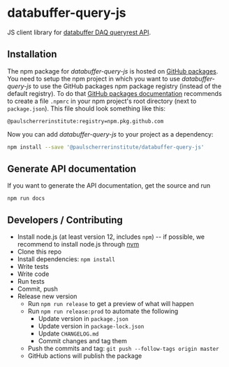 # databuffer-query-js

JS client library for [databuffer DAQ queryrest API](https://git.psi.ch/sf_daq/ch.psi.daq.databuffer/tree/master/ch.psi.daq.queryrest).

## Installation

The npm package for _databuffer-query-js_ is hosted on [GitHub packages](https://github.com/features/packages). You need to setup the npm project in which you want to use _databuffer-query-js_ to use the GitHub packages npm package registry (instead of the default registry). To do that [GitHub packages documentation](https://docs.github.com/en/packages/using-github-packages-with-your-projects-ecosystem/configuring-npm-for-use-with-github-packages) recommends to create a file `.npmrc` in your npm project's root directory (next to `package.json`). This file should look something like this:

```
@paulscherrerinstitute:registry=npm.pkg.github.com
```

Now you can add _databuffer-query-js_ to your project as a dependency:

```sh
npm install --save '@paulscherrerinstitute/databuffer-query-js'
```

## Generate API documentation

If you want to generate the API documentation, get the source and run

```
npm run docs
```

## Developers / Contributing

- Install node.js (at least version 12, includes `npm`) -- if possible, we recommend to install node.js through [nvm](https://github.com/nvm-sh/nvm)
- Clone this repo
- Install dependencies: `npm install`
- Write tests
- Write code
- Run tests
- Commit, push
- Release new version
  - Run `npm run release` to get a preview of what will happen
  - Run `npm run release:prod` to automate the following
    - Update version in `package.json`
    - Update version in `package-lock.json`
    - Update `CHANGELOG.md`
    - Commit changes and tag them
  - Push the commits and tag: `git push --follow-tags origin master`
  - GitHub actions will publish the package
